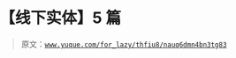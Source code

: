# 【线下实体】5 篇

> 原文：[`www.yuque.com/for_lazy/thfiu8/nauq6dmn4bn3tg83`](https://www.yuque.com/for_lazy/thfiu8/nauq6dmn4bn3tg83)



